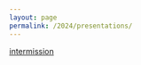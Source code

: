 ```yaml
---
layout: page
permalink: /2024/presentations/
---
```


[intermission](https://docs.google.com/presentation/d/1gYrzcT2VVMl5y8RoywHavpLLzWxwt-B8LR8L2ZwAZJ4/pub?start=true&loop=true&delayms=3000)

